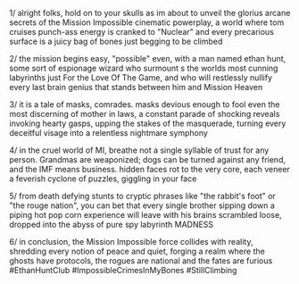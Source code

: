 1/ alright folks, hold on to your skulls as im about to unveil the glorius arcane secrets of the Mission Impossible cinematic powerplay, a world where tom cruises punch-ass energy is cranked to "Nuclear" and every precarious surface is a juicy bag of bones just begging to be climbed

2/ the mission begins easy, "possible" even, with a man named ethan hunt, some sort of espionage wizard who surmount s the worlds most cunning labyrinths just For the Love Of The Game, and who will restlessly nullify every last brain genius that stands between him and Mission Heaven

3/ it is a tale of masks, comrades. masks devious enough to fool even the most discerning of mother in laws, a constant parade of shocking reveals invoking hearty gasps, upping the stakes of the masquerade, turning every deceitful visage into a relentless nightmare symphony

4/ in the cruel world of MI, breathe not a single syllable of trust for any person. Grandmas are weaponized; dogs can be turned against any friend, and the IMF means business. hidden faces rot to the very core, each veneer a feverish cyclone of puzzles, giggling in your face

5/ from death defying stunts to cryptic phrases like "the rabbit's foot" or "the rouge nation", you can bet that every single brother sipping down a piping hot pop corn experience will leave with his brains scrambled loose, dropped into the abyss of pure spy labyrinth MADNESS

6/ in conclusion, the Mission Impossible force collides with reality, shredding every notion of peace and quiet, forging a realm where the ghosts have protocols, the rogues are national and the fates are furious #EthanHuntClub #ImpossibleCrimesInMyBones #StillClimbing